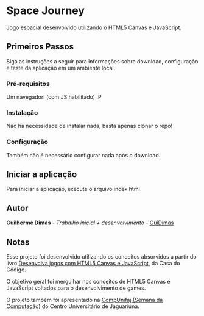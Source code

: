 # Space Journey

Jogo espacial desenvolvido utilizando o HTML5 Canvas e JavaScript.

## Primeiros Passos

Siga as instruções a seguir para informações sobre download, configuração e teste da aplicação em um ambiente local.

### Pré-requisitos

Um navegador! (com JS habilitado) :P

### Instalação

Não há necessidade de instalar nada, basta apenas clonar o repo!

### Configuração

Também não é necessário configurar nada após o download.

## Iniciar a aplicação

Para iniciar a aplicação, execute o arquivo index.html

## Autor

**Guilherme Dimas** - *Trabalho inicial + desenvolvimento* - [GuiDimas](https://github.com/GuiDimas)

## Notas

Esse projeto foi desenvolvido utilizando os conceitos absorvidos a partir do livro [Desenvolva jogos com HTML5 Canvas e JavaScript](https://www.casadocodigo.com.br/products/livro-jogos-html-javascript), da Casa do Código.

O objetivo geral foi mergulhar nos conceitos de HTML5 Canvas e JavaScript voltados para o desenvolvimento de games.

O projeto também foi apresentado na [CompUnifaj (Semana da Computação)](https://www.faj.br/semana-da-computacao-compunifaj-traz-palestras-de-egressos-e-alunos/) do Centro Universitário de Jaguariúna.